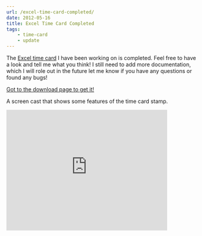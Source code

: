 ```yaml
---
url: /excel-time-card-completed/
date: 2012-05-16
title: Excel Time Card Completed
tags:
    - time-card
    - update 
---
```


The <a href="products/excel-time-card/">Excel time card</a> I have been working on is completed. Feel free to have a look and tell me what you think! I still need to add more documentation, which I will role out in the future let me know if you have any questions or found any bugs!

<a href="products/excel-time-card/">Got to the download page to get it!</a>

A screen cast that shows some features of the time card stamp.
<iframe src="http://www.youtube.com/embed/LcryJ5epdv8" frameborder="0" width="420" height="315"></iframe>
